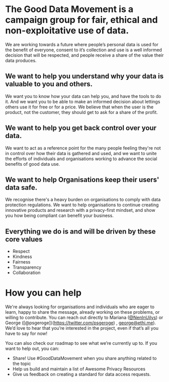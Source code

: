 # The Good Data Movement is a campaign group for fair, ethical and non-exploitative use of data.
We are working towards a future where people’s personal data is used for the benefit of everyone, consent to it’s collection and use is a well informed decision that will be respected, and people receive a share of the value their data produces.

## We want to help you understand why your data is valuable to you and others.
We want you to know how your data can help you, and have the tools to do it. And we want you to be able to make an informed decision about lettings others use it for free or for a price. We believe that when the user is the product, not the customer, they should get to ask for a share of the profit.

## We want to help you get back control over your data.
We want to act as a reference point for the many people feeling they're not in control over how their data is gathered and used, and we want to unite the efforts of individuals and organisations working to advance the social benefits of good data use.

## We want to help Organisations keep their users' data safe.
We recognise there's a heavy burden on organisations to comply with data protection regulations. We want to help organisations to continue creating innovative products and research with a privacy-first mindset, and show you how being compliant can benefit your business.

## Everything we do is and will be driven by these core values
- Respect
- Kindness
- Fairness
- Transparency
- Collaboration

# How you can help
We're always looking for organisations and individuals who are eager to learn, happy to share the message, already working on these problems, or willing to contribute. You can reach out directly to Mariana ([@NenInUilys](https://twitter.com/neninuilys)) or George ([@psgeroge])(https://twitter.com/psgeroge) , [george@ethi.me](george@ethi.me)). We’d love to hear that you’re interested in the project, even if that’s all you have to say for now!

You can also check our roadmap to see what we’re currently up to. If you want to help out, you can:
- Share! Use #GoodDataMovement when you share anything related to the topic
- Help us build and maintain a list of Awesome Privacy Resources
- Give us feedback on creating a standard for data access requests.
